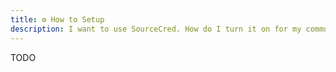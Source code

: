 ```yaml
---
title: ⚙️ How to Setup
description: I want to use SourceCred. How do I turn it on for my community?
---
```


TODO
